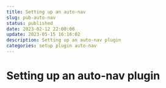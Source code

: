 ```yaml
---
title: Setting up an auto-nav
slug: pub-auto-nav
status: published
date: 2023-02-12 22:00:00
update: 2023-05-15 16:16:02
description: Setting up an auto-nav plugin
categories: setup plugin auto-nav
---
```


# Setting up an auto-nav plugin
